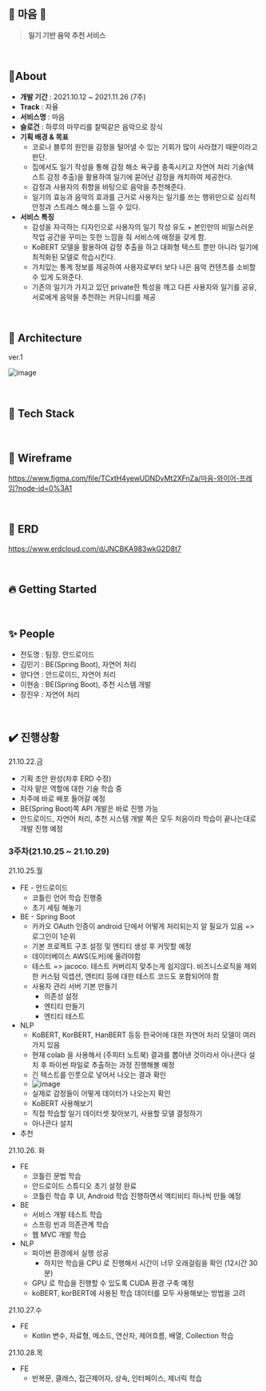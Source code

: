## :purple_heart: 마음 :purple_heart:

> **일기 기반 음악 추천 서비스**

<br>

## :memo: ​About

- **개발 기간** : 2021.10.12 ~ 2021.11.26 (7주)
- **Track** : 자율
- **서비스명** : 마음
- **슬로건** : 하루의 마무리를 찰떡같은 음악으로 장식
- **기획 배경 & 목표**
  - 코로나 블루의 원인을 감정을 털어낼 수 있는 기회가 많이 사라졌기 때문이라고 판단.
  - 집에서도 일기 작성을 통해 감정 해소 욕구를 충족시키고 자연어 처리 기술(텍스트 감정 추출)을 활용하여 일기에 묻어난 감정을 캐치하여 제공한다.
  - 감정과 사용자의 취향을 바탕으로 음악을 추천해준다. 
  - 일기의 효능과 음악의 효과를 근거로 사용자는 일기를 쓰는 행위만으로 심리적 안정과 스트레스 해소를 느낄 수 있다.
- **서비스 특징**
  - 감성을 자극하는 디자인으로 사용자의 일기 작성 유도 + 본인만의 비밀스러운 작업 공간을 꾸미는 듯한 느낌을 줘 서비스에 애정을 갖게 함.
  - KoBERT 모델을 활용하여 감정 추출을 하고 대화형 텍스트 뿐만 아니라 일기에 최적화된 모델로 학습시킨다.
  - 가치있는 통계 정보를 제공하여 사용자로부터 보다 나은 음악 컨텐츠를 소비할 수 있게 도와준다.
  - 기존의 일기가 가지고 있던 private한 특성을 깨고 다른 사용자와 일기를 공유, 서로에게 음악을 추천하는 커뮤니티를 제공

<br>

## :office: Architecture

ver.1

![image](/uploads/88013489875bdccd9474d68923c85431/image.png)

<br>

## :wrench: ​Tech Stack

<br>

## :mount_fuji: ​Wireframe

https://www.figma.com/file/TCxtH4yewUDNDvMt2XFnZa/마음-와이어-프레임?node-id=0%3A1

<br>

## :open_file_folder: ​ERD

https://www.erdcloud.com/d/JNCBKA983wkG2D8t7

<br>

## :fire: ​Getting Started

<br>

## :sparkles: ​People

- 전도명 : 팀장. 안드로이드
- 김민기 : BE(Spring Boot), 자연어 처리 
- 양다연 : 안드로이드, 자연어 처리
- 이현송 : BE(Spring Boot), 추천 시스템 개발
- 장진우 : 자연어 처리

<br>

## :heavy_check_mark: 진행상황
21.10.22.금

- 기획 초안 완성(차후 ERD 수정)
- 각자 맡은 역할에 대한 기술 학습 중
- 차주에 바로 배포 들어갈 예정
- BE(Spring Boot)쪽 API 개발은 바로 진행 가능
- 안드로이드, 자연어 처리, 추천 시스템 개발 쪽은 모두 처음이라 학습이 끝나는대로 개발 진행 예정

### 3주차(21.10.25 ~ 21.10.29)

21.10.25.월

- FE - 안드로이드
  - 코틀린 언어 학습 진행중
  - 초기 세팅 해놓기
- BE - Spring Boot
  - 카카오 OAuth 인증이 android 단에서 어떻게 처리되는지 알 필요가 있음 => 로그인이 1순위
  - 기본 프로젝트 구조 설정 및 엔티티 생성 후 커밋할 예정
  - 데이터베이스 AWS(도커)에 올려야함
  - 테스트 => jacoco. 테스트 커버리지 맞추는게 쉽지않다. 비즈니스로직을 제외한 커스텀 익셉션, 엔티티 등에 대한 테스트 코드도 포함되어야 함
  - 사용자 관리 서버 기본 만들기
    - 의존성 설정
    - 엔티티 만들기
    - 엔티티 테스트
- NLP
  - KoBERT, KorBERT, HanBERT 등등 한국어에 대한 자연어 처리 모델이 여러 가지 있음
  - 현재 colab 을 사용해서 (주피터 노트북) 결과를 뽑아낸 것이라서 아나콘다 설치 후 파이썬 파일로 추출하는 과정 진행해볼 예정
  - 긴 텍스트를 인풋으로 넣어서 나오는 결과 확인
  - ![image](/uploads/1f2634e56528872ed639d50c11a061cf/image.png)
  - 실제로 감정들이 어떻게 데이터가 나오는지 확인
  - KoBERT 사용해보기
  - 직접 학습할 일기 데이터셋 찾아보기, 사용할 모델 결정하기
  - 아나콘다 설치
- 추천

21.10.26. 화
- FE
  - 코틀린 문법 학습
  - 안드로이드 스튜디오 초기 설정 완료
  - 코틀린 학습 후 UI, Android 학습 진행하면서 액티비티 하나씩 만들 예정
- BE
  - 서비스 개발 테스트 학습
  - 스프링 빈과 의존관계 학습
  - 웹 MVC 개발 학습
- NLP
  - 파이썬 환경에서 실행 성공
    - 하지만 학습을 CPU 로 진행해서 시간이 너무 오래걸림을 확인 (12시간 30분)
  - GPU 로 학습을 진행할 수 있도록 CUDA 환경 구축 예정
  - koBERT, korBERT에 사용된 학습 데이터를 모두 사용해보는 방법을 고려

21.10.27.수

- FE
  - Kotlin 변수, 자료형, 메소드, 연산자, 제어흐름, 배열, Collection 학습

21.10.28.목

- FE
  - 반복문, 클래스, 접근제어자, 상속, 인터페이스, 제너릭 학습
